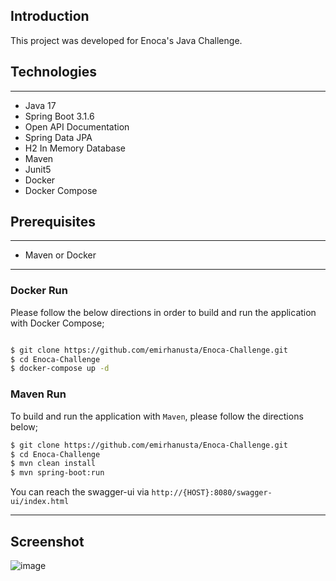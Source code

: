 ## Introduction

This project was developed for Enoca's Java Challenge.


## Technologies

---
- Java 17
- Spring Boot 3.1.6
- Open API Documentation
- Spring Data JPA
- H2 In Memory Database
- Maven
- Junit5
- Docker
- Docker Compose

## Prerequisites

---
- Maven or Docker
---

### Docker Run

Please follow the below directions in order to build and run the application with Docker Compose;

```sh

$ git clone https://github.com/emirhanusta/Enoca-Challenge.git
$ cd Enoca-Challenge
$ docker-compose up -d
```
### Maven Run
To build and run the application with `Maven`, please follow the directions below;

```sh
$ git clone https://github.com/emirhanusta/Enoca-Challenge.git
$ cd Enoca-Challenge
$ mvn clean install
$ mvn spring-boot:run
```
You can reach the swagger-ui via  `http://{HOST}:8080/swagger-ui/index.html`

---

## Screenshot
![image](https://github.com/user-attachments/assets/00133223-c625-4336-9db6-2d2c4b6b28ee)
